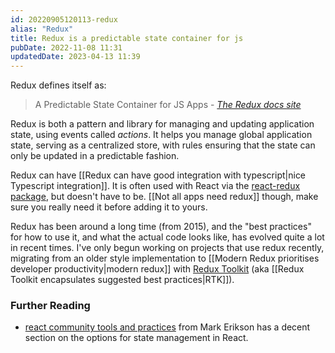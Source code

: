 ```yaml
---
id: 20220905120113-redux
alias: "Redux"
title: Redux is a predictable state container for js
pubDate: 2022-11-08 11:31
updatedDate: 2023-04-13 11:39
---
```


Redux defines itself as:

> A Predictable State Container for JS Apps - <cite><a href="https://redux.js.org/">The Redux docs site</a></cite>

Redux is both a pattern and library for managing and updating application state, using events called _actions_. It helps you manage global application state, serving as a centralized store, with rules ensuring that the state can only be updated in a predictable fashion.

Redux can have [[Redux can have good integration with typescript|nice Typescript integration]]. It is often used with React via the [react-redux package](https://react-redux.js.org/), but doesn't have to be. [[Not all apps need redux]] though, make sure you really need it before adding it to yours.

Redux has been around a long time (from 2015), and the "best practices" for how to use it, and what the actual code looks like, has evolved quite a lot in recent times. I've only begun working on projects that use redux recently, migrating from an older style implementation to [[Modern Redux prioritises developer productivity|modern redux]] with [Redux Toolkit](https://redux-toolkit.js.org/) (aka [[Redux Toolkit encapsulates suggested best practices|RTK]]).

### Further Reading

- [react community tools and practices](https://react-community-tools-practices-cheatsheet.netlify.app/) from Mark Erikson has a decent section on the options for state management in React.

